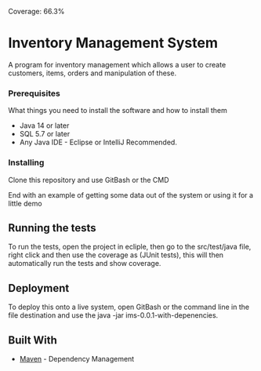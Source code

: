 Coverage: 66.3%
# Inventory Management System
A program for inventory management which allows a user to create customers, items, orders and manipulation of these. 

### Prerequisites

What things you need to install the software and how to install them
* Java 14 or later
* SQL 5.7 or later
* Any Java IDE - Eclipse or IntelliJ Recommended.

### Installing

Clone this repository and use GitBash or the CMD

End with an example of getting some data out of the system or using it for a little demo

## Running the tests

To run the tests, open the project in ecliple, then go to the src/test/java file, right click and then use the coverage as (JUnit tests), this will then automatically run the tests and show coverage.

## Deployment

To deploy this onto a live system, open GitBash or the command line in the file destination and use the java -jar ims-0.0.1-with-depenencies.

## Built With

* [Maven](https://maven.apache.org/) - Dependency Management


